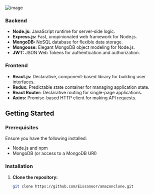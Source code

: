 ![image](https://github.com/Eissanoor/mirsal/assets/86971746/1463d64e-1073-4c07-adf0-66cb05d653d4)
### Backend
- **Node.js:** JavaScript runtime for server-side logic.
- **Express.js:** Fast, unopinionated web framework for Node.js.
- **MongoDB:** NoSQL database for flexible data storage.
- **Mongoose:** Elegant MongoDB object modeling for Node.js.
- **JWT:** JSON Web Tokens for authentication and authorization.

### Frontend
- **React.js:** Declarative, component-based library for building user interfaces.
- **Redux:** Predictable state container for managing application state.
- **React Router:** Declarative routing for single-page applications.
- **Axios:** Promise-based HTTP client for making API requests.

## Getting Started

### Prerequisites

Ensure you have the following installed:
- Node.js and npm
- MongoDB (or access to a MongoDB URI)

### Installation

1. **Clone the repository:**
   ```bash
   git clone https://github.com/Eissanoor/amazonclone.git
